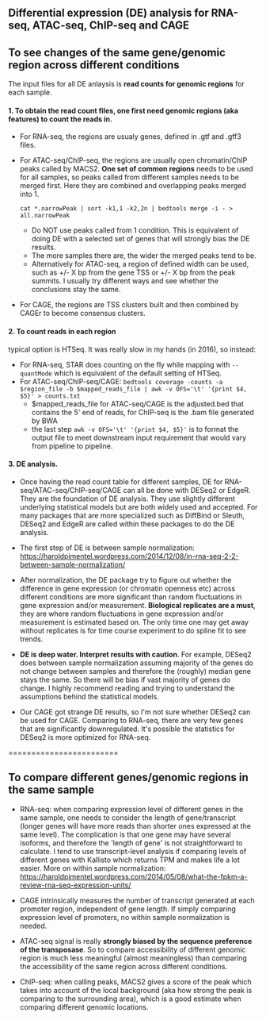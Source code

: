 ## Differential expression (DE) analysis for RNA-seq, ATAC-seq, ChIP-seq and CAGE


## To see changes of the same gene/genomic region across different conditions

The input files for all DE anlaysis is **read counts for genomic regions** for each sample. 

#### 1. To obtain the read count files, one first need **genomic regions (aka features) to count the reads** in. 
  - For RNA-seq, the regions are usualy genes, defined in .gtf and .gff3 files.
  - For ATAC-seq/ChIP-seq, the regions are usually open chromatin/ChIP peaks called by MACS2. **One set of common regions** needs to be used for all samples, so peaks called from different samples needs to be merged first. Here they are combined and overlapping peaks merged into 1. 

    `cat *.narrowPeak | sort -k1,1 -k2,2n | bedtools merge -i - > all.narrowPeak`
 
    - Do NOT use peaks called from 1 condition. This is equivalent of doing DE with a selected set of genes that will strongly bias the DE results.
    - The more samples there are, the wider the merged peaks tend to be. 
    - Alternatively for ATAC-seq, a region of defined width can be used, such as +/- X bp from the gene TSS or +/- X bp from the peak summits. I usually try different ways and see whether the conclusions stay the same.
    
- For CAGE, the regions are TSS clusters built and then combined by CAGEr to become consensus clusters. 
  
#### 2. To count reads in each region 
typical option is HTSeq. It was really slow in my hands (in 2016), so instead:
  - For RNA-seq, STAR does counting on the fly while mapping with `--quantMode` which is equivalent of the default setting of HTSeq.
  - For ATAC-seq/ChIP-seq/CAGE:
  `bedtools coverage -counts -a $region_file -b $mapped_reads_file | awk -v OFS='\t' '{print $4, $5}' > counts.txt`
    - \$mapped_reads_file for ATAC-seq/CAGE is the adjusted.bed that contains the 5' end of reads, for ChIP-seq is the .bam file generated by BWA
    - the last step `awk -v OFS='\t' '{print $4, $5}'` is to format the output file to meet downstream input requirement that would vary from pipeline to pipeline.

#### 3. DE analysis. 
  - Once having the read count table for different samples, DE for RNA-seq/ATAC-seq/ChIP-seq/CAGE can all be done with DESeq2 or EdgeR. They are the foundation of DE analysis. They use slightly different underlying statistical models but are both widely used and accepted. For many packages that are more specialized such as DiffBind or Sleuth, DESeq2 and EdgeR are called within these packages to do the DE analysis. 
  
  - The first step of DE is between sample normalization: https://haroldpimentel.wordpress.com/2014/12/08/in-rna-seq-2-2-between-sample-normalization/
  
  - After normalization, the DE package try to figure out whether the difference in gene expression (or chromatin openness etc) across different conditions are more significant than random fluctuations in gene expression and/or measurement. **Biological replicates are a must**, they are where random fluctuations in gene expression and/or measurement is estimated based on. The only time one may get away without replicates is for time course experiment to do spline fit to see trends.
  
  - **DE is deep water. Interpret results with caution**. For example, DESeq2 does between sample normalization assuming majority of the genes do not change between samples and therefore the (roughly) median gene stays the same. So there will be bias if vast majority of genes do change. I highly recommend reading and trying to understand the assumptions behind the statistical models. 
  
  - Our CAGE got strange DE results, so I'm not sure whether DESeq2 can be used for CAGE. Comparing to RNA-seq, there are very few genes that are significantly downregulated. It's possible the statistics for DESeq2 is more optimized for RNA-seq. 
  
  
========================  
## To compare different genes/genomic regions in the same sample

  - RNA-seq: when comparing expression level of different genes in the same sample, one needs to consider the length of gene/transcript (longer genes will have more reads than shorter ones expressed at the same level). The complication is that one gene may have several isoforms, and therefore the 'length of gene' is not straightforward to calculate. I tend to use transcript-level analysis if comparing levels of different genes with Kallisto which returns TPM and makes life a lot easier. More on within sample normalization: https://haroldpimentel.wordpress.com/2014/05/08/what-the-fpkm-a-review-rna-seq-expression-units/

  - CAGE intrinsically measures the number of transcript generated at each promoter region, independent of gene length. If simply comparing expression level of promoters, no within sample normalization is needed. 

  - ATAC-seq signal is really __strongly biased by the sequence preference of the transposase__. So to compare accessibility of different genomic region is much less meaningful (almost meaningless) than comparing the accessibility of the same region across different conditions.
  
  - ChIP-seq: when calling peaks, MACS2 gives a score of the peak which takes into account of the local background (aka how strong the peak is comparing to the surrounding area), which is a good estimate when comparing different genomic locations.
  

